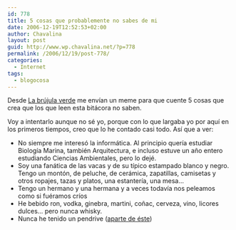 ```yaml
---
id: 778
title: 5 cosas que probablemente no sabes de mi
date: 2006-12-19T12:52:53+02:00
author: Chavalina
layout: post
guid: http://www.wp.chavalina.net/?p=778
permalink: /2006/12/19/post-778/
categories:
  - Internet
tags:
  - blogocosa
---
```

Desde <a href="http://www.labrujulaverde.com/2006/12/19/5-cosas-que-probablemente-no-sabes-de-mi/" target="_blank">La br&uacute;jula verde</a> me env&iacute;an un meme para que cuente 5 cosas que crea que los que leen esta bit&aacute;cora no saben.

Voy a intentarlo aunque no s&eacute; yo, porque con lo que largaba yo por aqu&iacute; en los primeros tiempos, creo que lo he contado casi todo. As&iacute; que a ver:

  * No siempre me interes&oacute; la inform&aacute;tica. Al principio quer&iacute;a estudiar Biolog&iacute;a Marina, tambi&eacute;n Arquitectura, e incluso estuve un a&ntilde;o entero estudiando Ciencias Ambientales, pero lo dej&eacute;.
  * Soy una fan&aacute;tica de las vacas y de su t&iacute;pico estampado blanco y negro. Tengo un mont&oacute;n, de peluche, de cer&aacute;mica, zapatillas, camisetas y otros ropajes, tazas y platos, una estanter&iacute;a, una mesa&#8230;
  * Tengo un hermano y una hermana y a veces todav&iacute;a nos peleamos como si fu&eacute;ramos cr&iacute;os
  * He bebido ron, vodka, ginebra, martini, co&ntilde;ac, cerveza, vino, licores dulces&#8230; pero nunca whisky.
  * Nunca he tenido un pendrive (<a href="http://chavalina.net/comentar.php?idpost=238" target="_blank">aparte de &eacute;ste</a>)